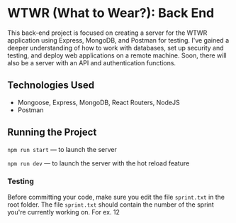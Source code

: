 # WTWR (What to Wear?): Back End

This back-end project is focused on creating a server for the WTWR application using Express, MongoDB, and Postman for testing. I've gained a deeper understanding of how to work with databases, set up security and testing, and deploy web applications on a remote machine. Soon, there will also be a server with an API and authentication functions.

## Technologies Used

- Mongoose, Express, MongoDB, React Routers, NodeJS
- Postman

## Running the Project

`npm run start` — to launch the server

`npm run dev` — to launch the server with the hot reload feature

### Testing

Before committing your code, make sure you edit the file `sprint.txt` in the root folder. The file `sprint.txt` should contain the number of the sprint you're currently working on. For ex. 12
